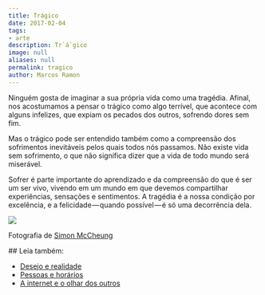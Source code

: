 ```yaml
---
title: Trágico
date: 2017-02-04
tags:
- arte
description: Tr`á`gico
image: null
aliases: null
permalink: tragico
author: Marcos Ramon
---
```

Ninguém gosta de imaginar a sua própria vida como uma tragédia. Afinal, nos acostumamos a pensar o trágico como algo terrível, que acontece com alguns infelizes, que expiam os pecados dos outros, sofrendo dores sem fim.

Mas o trágico pode ser entendido também como a compreensão dos sofrimentos inevitáveis pelos quais todos nós passamos. Não existe vida sem sofrimento, o que não significa dizer que a vida de todo mundo será miserável.

Sofrer é parte importante do aprendizado e da compreensão do que é ser um ser vivo, vivendo em um mundo em que devemos compartilhar experiências, sensações e sentimentos. A tragédia é a nossa condição por excelência, e a felicidade — quando possível — é só uma decorrência dela.

<img src="/assets/img/tr`á`gico-medium.gif">

Fotografia de [Simon McCheung](http://www.mc-cheung.com/)


<div class="leia-tambem" markdown="1">
## Leia também:

- <a href="/desejo-e-realidade">Desejo e realidade</a>
- <a href="/pessoas-e-horarios">Pessoas e horários</a>
- <a href="/a-internet-e-o-olhar-dos-outros">A internet e o olhar dos outros</a>
</div>